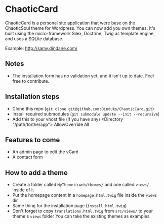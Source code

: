 ChaoticCard
===========

ChaoticCard is a personal site application that were base on the ChaoticSoul theme for Wordpress. You can now add you own themes.
It's built using the micro-framework Silex, Doctrine, Twig as template engine, and uses a SQLite database. 

Example: http://samy.dindane.com/

Notes
-----
* The installation form has no validation yet, and it isn't up to date. Feel free to contribute. 

Installation steps
------------------
* Clone this repo (`git clone git@github.com:Dinduks/ChaoticCard.git`)
* Install required submodules (`git submodule update --init --recursive`)
* Add this to your vhost file (if you have any)
  <Directory "/path/to/the/app">
      AllowOverride All
  </Directory>

Features to come
----------------
* An admin page to edit the vCard
* A contact form

How to add a theme
------------------
* Create a folder called `MyTheme` in `web/themes/` and one called `views/` inside of it 
* Put the homepage content in a `homepage.html.twig` file inside the `views` dir
* Same thing for the installation page (`install.html.twig`)
* Don't forget to copy `translations.html.twig` from `src/views/` to your theme's `views` folder
You can take the existing themes as examples.